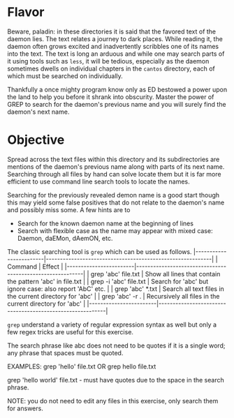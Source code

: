 # Flavor
Beware, paladin: in these directories it is said that the favored text
of the daemon lies. The text relates a journey to dark places. While
reading it, the daemon often grows excited and inadvertently scribbles
one of its names into the text. The text is long an arduous and while
one may search parts of it using tools such as `less`, it will be
tedious, especially as the daemon sometimes dwells on individual
chapters in the `cantos` directory, each of which must be searched on
individually.

Thankfully a once mighty program know only as ED bestowed a power upon
the land to help you before it shrank into obscurity.  Master the
power of GREP to search for the daemon's previous name and you will
surely find the daemon's next name.

# Objective
Spread across the text files within this directory and its
subdirectories are mentions of the daemon's previous name along with
parts of its next name.  Searching through all files by hand can
solve locate them but it is far more efficient to use command line
search tools to locate the names.

Searching for the previously revealed demon name is a good start
though this may yield some false positives that do not relate to the
daemon's name and possibly miss some. A few hints are to
- Search for the known daemon name at the beginning of lines
- Search with flexible case as the name may appear with mixed case:
  Daemon, daEMon, dAemON, etc.
  
The classic searching tool is `grep` which can be used as follows.
|------------------------|-----------------------------------------------------------|
| Command                | Effect                                                    |
|------------------------|-----------------------------------------------------------|
| grep 'abc' file.txt    | Show all lines that contain the pattern 'abc' in file.txt |
| grep -i 'abc' file.txt | Search for 'abc' but ignore case: also report 'AbC' etc.  |
| grep 'abc' *.txt       | Search all text files in the current directory for 'abc'  |
| grep 'abc' -r .        | Recursively all files in the current directory for 'abc'  |
|------------------------|-----------------------------------------------------------|

`grep` understand a variety of regular expression syntax as well but
only a few regex tricks are useful for this exercise.

The search phrase like abc does not need to be quotes if it is a
single word; any phrase that spaces must be quoted.

EXAMPLES:
grep 'hello' file.txt
OR
grep hello file.txt

grep 'hello world' file.txt  - must have quotes due to the space in
the search phrase.

NOTE: you do not need to edit any files in this exercise, only search
them for answers.
